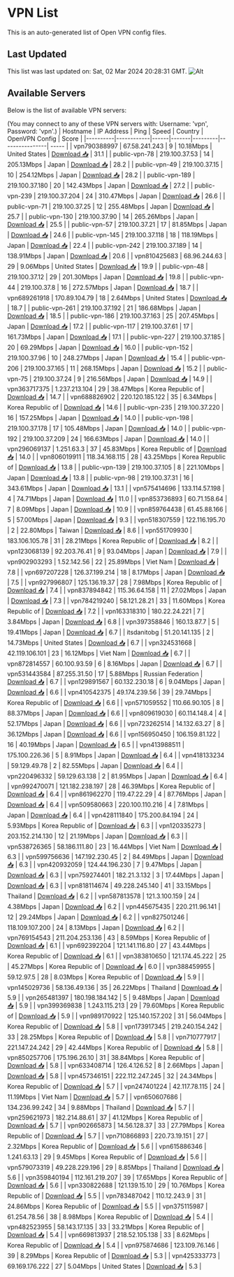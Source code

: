 # VPN List

This is an auto-generated list of Open VPN config files.

## Last Updated

This list was last updated on: Sat, 02 Mar 2024 20:28:31 GMT.
![Alt](https://repobeats.axiom.co/api/embed/186b98318ef1479477931607c1ad7d823f12451f.svg "Repobeats analytics image")

## Available Servers

Below is the list of available VPN servers:

(You may connect to any of these VPN servers with: Username: 'vpn', Password: 'vpn'.)
| Hostname | IP Address | Ping | Speed | Country | OpenVPN Config | Score |
|----------|------------|------|-------|---------|----------------| ----- |
| vpn790388997 | 67.58.241.243 | 9 | 10.18Mbps | United States | [Download 📥](./configs/server_0_US.ovpn) | 31.1 |
| public-vpn-78 | 219.100.37.53 | 14 | 205.13Mbps | Japan | [Download 📥](./configs/server_1_JP.ovpn) | 28.2 |
| public-vpn-49 | 219.100.37.15 | 10 | 254.12Mbps | Japan | [Download 📥](./configs/server_2_JP.ovpn) | 28.2 |
| public-vpn-189 | 219.100.37.180 | 20 | 142.43Mbps | Japan | [Download 📥](./configs/server_3_JP.ovpn) | 27.2 |
| public-vpn-239 | 219.100.37.204 | 24 | 310.47Mbps | Japan | [Download 📥](./configs/server_4_JP.ovpn) | 26.6 |
| public-vpn-71 | 219.100.37.25 | 12 | 255.48Mbps | Japan | [Download 📥](./configs/server_5_JP.ovpn) | 25.7 |
| public-vpn-130 | 219.100.37.90 | 14 | 265.26Mbps | Japan | [Download 📥](./configs/server_6_JP.ovpn) | 25.5 |
| public-vpn-57 | 219.100.37.21 | 17 | 81.85Mbps | Japan | [Download 📥](./configs/server_7_JP.ovpn) | 24.6 |
| public-vpn-145 | 219.100.37.118 | 18 | 118.19Mbps | Japan | [Download 📥](./configs/server_8_JP.ovpn) | 22.4 |
| public-vpn-242 | 219.100.37.189 | 14 | 138.91Mbps | Japan | [Download 📥](./configs/server_9_JP.ovpn) | 20.6 |
| vpn810425683 | 68.96.244.63 | 29 | 9.06Mbps | United States | [Download 📥](./configs/server_10_US.ovpn) | 19.9 |
| public-vpn-48 | 219.100.37.12 | 29 | 201.30Mbps | Japan | [Download 📥](./configs/server_11_JP.ovpn) | 19.8 |
| public-vpn-44 | 219.100.37.8 | 16 | 272.57Mbps | Japan | [Download 📥](./configs/server_12_JP.ovpn) | 18.7 |
| vpn689261918 | 170.89.104.79 | 18 | 2.64Mbps | United States | [Download 📥](./configs/server_13_US.ovpn) | 18.7 |
| public-vpn-261 | 219.100.37.192 | 21 | 186.68Mbps | Japan | [Download 📥](./configs/server_14_JP.ovpn) | 18.5 |
| public-vpn-186 | 219.100.37.163 | 25 | 207.45Mbps | Japan | [Download 📥](./configs/server_15_JP.ovpn) | 17.2 |
| public-vpn-117 | 219.100.37.61 | 17 | 161.73Mbps | Japan | [Download 📥](./configs/server_16_JP.ovpn) | 17.1 |
| public-vpn-227 | 219.100.37.185 | 20 | 69.29Mbps | Japan | [Download 📥](./configs/server_17_JP.ovpn) | 16.0 |
| public-vpn-152 | 219.100.37.96 | 10 | 248.27Mbps | Japan | [Download 📥](./configs/server_18_JP.ovpn) | 15.4 |
| public-vpn-206 | 219.100.37.165 | 11 | 268.15Mbps | Japan | [Download 📥](./configs/server_19_JP.ovpn) | 15.2 |
| public-vpn-75 | 219.100.37.24 | 9 | 216.56Mbps | Japan | [Download 📥](./configs/server_20_JP.ovpn) | 14.9 |
| vpn363717375 | 1.237.213.104 | 29 | 38.47Mbps | Korea Republic of | [Download 📥](./configs/server_21_KR.ovpn) | 14.7 |
| vpn688826902 | 220.120.185.122 | 35 | 6.34Mbps | Korea Republic of | [Download 📥](./configs/server_22_KR.ovpn) | 14.6 |
| public-vpn-235 | 219.100.37.220 | 16 | 157.25Mbps | Japan | [Download 📥](./configs/server_23_JP.ovpn) | 14.0 |
| public-vpn-198 | 219.100.37.178 | 17 | 105.48Mbps | Japan | [Download 📥](./configs/server_24_JP.ovpn) | 14.0 |
| public-vpn-192 | 219.100.37.209 | 24 | 166.63Mbps | Japan | [Download 📥](./configs/server_25_JP.ovpn) | 14.0 |
| vpn296069137 | 1.251.63.3 | 37 | 45.83Mbps | Korea Republic of | [Download 📥](./configs/server_26_KR.ovpn) | 14.0 |
| vpn806019911 | 118.34.168.115 | 28 | 43.25Mbps | Korea Republic of | [Download 📥](./configs/server_27_KR.ovpn) | 13.8 |
| public-vpn-139 | 219.100.37.105 | 8 | 221.10Mbps | Japan | [Download 📥](./configs/server_28_JP.ovpn) | 13.8 |
| public-vpn-98 | 219.100.37.31 | 16 | 343.61Mbps | Japan | [Download 📥](./configs/server_29_JP.ovpn) | 13.1 |
| vpn575414696 | 133.114.57.198 | 4 | 74.71Mbps | Japan | [Download 📥](./configs/server_30_JP.ovpn) | 11.0 |
| vpn853736893 | 60.71.158.64 | 7 | 8.09Mbps | Japan | [Download 📥](./configs/server_31_JP.ovpn) | 10.9 |
| vpn859764438 | 61.45.88.166 | 5 | 57.00Mbps | Japan | [Download 📥](./configs/server_32_JP.ovpn) | 9.3 |
| vpn518307559 | 122.116.195.70 | 2 | 22.80Mbps | Taiwan | [Download 📥](./configs/server_33_TW.ovpn) | 8.6 |
| vpn551709930 | 183.106.105.78 | 31 | 28.21Mbps | Korea Republic of | [Download 📥](./configs/server_34_KR.ovpn) | 8.2 |
| vpn123068139 | 92.203.76.41 | 9 | 93.04Mbps | Japan | [Download 📥](./configs/server_35_JP.ovpn) | 7.9 |
| vpn902903293 | 1.52.142.56 | 22 | 25.89Mbps | Viet Nam | [Download 📥](./configs/server_36_VN.ovpn) | 7.8 |
| vpn697207228 | 126.37.199.214 | 18 | 8.17Mbps | Japan | [Download 📥](./configs/server_37_JP.ovpn) | 7.5 |
| vpn927996807 | 125.136.19.37 | 28 | 7.98Mbps | Korea Republic of | [Download 📥](./configs/server_38_KR.ovpn) | 7.4 |
| vpn837894842 | 115.36.64.158 | 11 | 27.02Mbps | Japan | [Download 📥](./configs/server_39_JP.ovpn) | 7.3 |
| vpn784219240 | 58.121.28.21 | 33 | 11.60Mbps | Korea Republic of | [Download 📥](./configs/server_40_KR.ovpn) | 7.2 |
| vpn163318310 | 180.22.24.221 | 7 | 3.84Mbps | Japan | [Download 📥](./configs/server_41_JP.ovpn) | 6.8 |
| vpn397358846 | 160.13.87.7 | 5 | 19.41Mbps | Japan | [Download 📥](./configs/server_42_JP.ovpn) | 6.7 |
| itsdanitobg | 51.20.141.135 | 2 | 14.73Mbps | United States | [Download 📥](./configs/server_43_US.ovpn) | 6.7 |
| vpn324531668 | 42.119.106.101 | 23 | 16.12Mbps | Viet Nam | [Download 📥](./configs/server_44_VN.ovpn) | 6.7 |
| vpn872814557 | 60.100.93.59 | 6 | 8.16Mbps | Japan | [Download 📥](./configs/server_45_JP.ovpn) | 6.7 |
| vpn531443584 | 87.255.31.50 | 17 | 5.88Mbps | Russian Federation | [Download 📥](./configs/server_46_RU.ovpn) | 6.7 |
| vpn129891567 | 60.132.230.18 | 6 | 9.04Mbps | Japan | [Download 📥](./configs/server_47_JP.ovpn) | 6.6 |
| vpn410542375 | 49.174.239.56 | 39 | 29.74Mbps | Korea Republic of | [Download 📥](./configs/server_48_KR.ovpn) | 6.6 |
| vpn571059552 | 110.66.90.105 | 8 | 88.37Mbps | Japan | [Download 📥](./configs/server_49_JP.ovpn) | 6.6 |
| vpn809619030 | 60.114.148.4 | 4 | 52.17Mbps | Japan | [Download 📥](./configs/server_50_JP.ovpn) | 6.6 |
| vpn723262514 | 14.132.63.27 | 8 | 36.12Mbps | Japan | [Download 📥](./configs/server_51_JP.ovpn) | 6.6 |
| vpn156950450 | 106.159.81.122 | 16 | 40.19Mbps | Japan | [Download 📥](./configs/server_52_JP.ovpn) | 6.5 |
| vpn413988511 | 175.100.226.36 | 5 | 8.91Mbps | Japan | [Download 📥](./configs/server_53_JP.ovpn) | 6.4 |
| vpn418133234 | 59.129.49.78 | 2 | 82.55Mbps | Japan | [Download 📥](./configs/server_54_JP.ovpn) | 6.4 |
| vpn220496332 | 59.129.63.138 | 2 | 81.95Mbps | Japan | [Download 📥](./configs/server_55_JP.ovpn) | 6.4 |
| vpn992470071 | 121.182.238.197 | 28 | 46.39Mbps | Korea Republic of | [Download 📥](./configs/server_56_KR.ovpn) | 6.4 |
| vpn861962270 | 119.47.22.29 | 4 | 87.76Mbps | Japan | [Download 📥](./configs/server_57_JP.ovpn) | 6.4 |
| vpn509580663 | 220.100.110.216 | 4 | 7.81Mbps | Japan | [Download 📥](./configs/server_58_JP.ovpn) | 6.4 |
| vpn428111840 | 175.200.84.194 | 24 | 5.93Mbps | Korea Republic of | [Download 📥](./configs/server_59_KR.ovpn) | 6.3 |
| vpn120335273 | 203.152.214.130 | 12 | 21.19Mbps | Japan | [Download 📥](./configs/server_60_JP.ovpn) | 6.3 |
| vpn538726365 | 58.186.111.80 | 23 | 16.44Mbps | Viet Nam | [Download 📥](./configs/server_61_VN.ovpn) | 6.3 |
| vpn599756636 | 147.192.230.45 | 2 | 84.49Mbps | Japan | [Download 📥](./configs/server_62_JP.ovpn) | 6.3 |
| vpn420932059 | 124.44.196.230 | 7 | 9.47Mbps | Japan | [Download 📥](./configs/server_63_JP.ovpn) | 6.3 |
| vpn759274401 | 182.21.3.132 | 3 | 17.44Mbps | Japan | [Download 📥](./configs/server_64_JP.ovpn) | 6.3 |
| vpn818114674 | 49.228.245.140 | 41 | 33.15Mbps | Thailand | [Download 📥](./configs/server_65_TH.ovpn) | 6.2 |
| vpn587813578 | 121.3.100.159 | 24 | 4.38Mbps | Japan | [Download 📥](./configs/server_66_JP.ovpn) | 6.2 |
| vpn445675435 | 220.211.96.141 | 12 | 29.24Mbps | Japan | [Download 📥](./configs/server_67_JP.ovpn) | 6.2 |
| vpn827501246 | 118.109.107.200 | 24 | 8.13Mbps | Japan | [Download 📥](./configs/server_68_JP.ovpn) | 6.2 |
| vpn769154543 | 211.204.253.136 | 43 | 8.59Mbps | Korea Republic of | [Download 📥](./configs/server_69_KR.ovpn) | 6.1 |
| vpn692392204 | 121.141.116.80 | 27 | 43.44Mbps | Korea Republic of | [Download 📥](./configs/server_70_KR.ovpn) | 6.1 |
| vpn383810650 | 121.174.45.222 | 25 | 45.27Mbps | Korea Republic of | [Download 📥](./configs/server_71_KR.ovpn) | 6.0 |
| vpn388459955 | 59.12.97.5 | 28 | 8.03Mbps | Korea Republic of | [Download 📥](./configs/server_72_KR.ovpn) | 5.9 |
| vpn145029736 | 58.136.49.136 | 35 | 26.22Mbps | Thailand | [Download 📥](./configs/server_73_TH.ovpn) | 5.9 |
| vpn265481397 | 180.198.184.142 | 5 | 9.48Mbps | Japan | [Download 📥](./configs/server_74_JP.ovpn) | 5.9 |
| vpn399369838 | 1.243.115.213 | 29 | 79.60Mbps | Korea Republic of | [Download 📥](./configs/server_75_KR.ovpn) | 5.9 |
| vpn989170922 | 125.140.157.202 | 31 | 56.04Mbps | Korea Republic of | [Download 📥](./configs/server_76_KR.ovpn) | 5.8 |
| vpn173917345 | 219.240.154.242 | 33 | 28.25Mbps | Korea Republic of | [Download 📥](./configs/server_77_KR.ovpn) | 5.8 |
| vpn710777917 | 221.147.24.242 | 29 | 42.44Mbps | Korea Republic of | [Download 📥](./configs/server_78_KR.ovpn) | 5.8 |
| vpn850257706 | 175.196.26.10 | 31 | 38.84Mbps | Korea Republic of | [Download 📥](./configs/server_79_KR.ovpn) | 5.8 |
| vpn633408714 | 126.4.126.52 | 8 | 2.66Mbps | Japan | [Download 📥](./configs/server_80_JP.ovpn) | 5.8 |
| vpn457346151 | 222.112.247.245 | 32 | 24.34Mbps | Korea Republic of | [Download 📥](./configs/server_81_KR.ovpn) | 5.7 |
| vpn247401224 | 42.117.78.115 | 24 | 11.19Mbps | Viet Nam | [Download 📥](./configs/server_82_VN.ovpn) | 5.7 |
| vpn650607686 | 134.236.99.242 | 34 | 9.88Mbps | Thailand | [Download 📥](./configs/server_83_TH.ovpn) | 5.7 |
| vpn259621973 | 182.214.88.61 | 37 | 41.12Mbps | Korea Republic of | [Download 📥](./configs/server_84_KR.ovpn) | 5.7 |
| vpn902665873 | 14.56.128.37 | 33 | 27.79Mbps | Korea Republic of | [Download 📥](./configs/server_85_KR.ovpn) | 5.7 |
| vpn710866893 | 220.73.19.151 | 27 | 2.32Mbps | Korea Republic of | [Download 📥](./configs/server_86_KR.ovpn) | 5.6 |
| vpn615886346 | 1.241.63.13 | 29 | 9.45Mbps | Korea Republic of | [Download 📥](./configs/server_87_KR.ovpn) | 5.6 |
| vpn579073319 | 49.228.229.196 | 29 | 8.85Mbps | Thailand | [Download 📥](./configs/server_88_TH.ovpn) | 5.6 |
| vpn359840194 | 112.161.219.207 | 39 | 17.65Mbps | Korea Republic of | [Download 📥](./configs/server_89_KR.ovpn) | 5.6 |
| vpn330822688 | 121.139.15.10 | 29 | 10.76Mbps | Korea Republic of | [Download 📥](./configs/server_90_KR.ovpn) | 5.5 |
| vpn783487042 | 110.12.243.9 | 31 | 24.86Mbps | Korea Republic of | [Download 📥](./configs/server_91_KR.ovpn) | 5.5 |
| vpn375115987 | 61.254.78.56 | 38 | 8.98Mbps | Korea Republic of | [Download 📥](./configs/server_92_KR.ovpn) | 5.4 |
| vpn482523955 | 58.143.17.135 | 33 | 33.21Mbps | Korea Republic of | [Download 📥](./configs/server_93_KR.ovpn) | 5.4 |
| vpn669813937 | 218.52.105.138 | 33 | 8.62Mbps | Korea Republic of | [Download 📥](./configs/server_94_KR.ovpn) | 5.4 |
| vpn975874686 | 123.109.76.146 | 39 | 8.29Mbps | Korea Republic of | [Download 📥](./configs/server_95_KR.ovpn) | 5.3 |
| vpn425333773 | 69.169.176.222 | 27 | 5.04Mbps | United States | [Download 📥](./configs/server_96_US.ovpn) | 5.3 |
